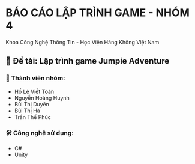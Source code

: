 # BÁO CÁO LẬP TRÌNH GAME - NHÓM 4

Khoa Công Nghệ Thông Tin - Học Viện Hàng Không Việt Nam

## 📖 Đề tài: Lập trình game Jumpie Adventure

### 👥 Thành viên nhóm:
- Hồ Lê Viết Toàn
- Nguyễn Hoàng Huynh
- Bùi Thị Duyên
- Bùi Thị Hà
- Trần Thế Phúc

### 🛠 Công nghệ sử dụng:
- C#
- Unity
